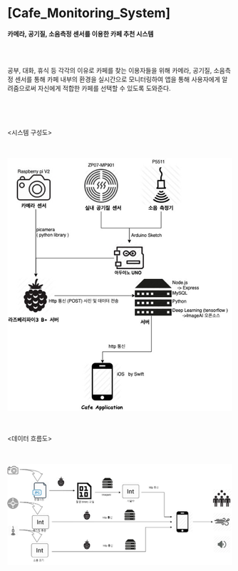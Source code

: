 # [Cafe_Monitoring_System]

<p><b>카메라, 공기질, 소음측정 센서를 이용한 카페 추천 시스템</b></p>
<br><br>

<p>공부, 대화, 휴식 등 각각의 이유로 카페를 찾는 이용자들을 위해 카메라, 공기질, 소음측정 센서를 통해 카페 내부의 환경을 실시간으로 모니터링하여 앱을 통해 사용자에게 알려줌으로써 자신에게 적합한 카페를 선택할 수 있도록 도와준다.</p>
<br><br><br>






<p><시스템 구성도></p>
<br><br>
<img src="/Image/Cafe_application_시스템구성도.jpg">
<br><br><br>



<p><데이터 흐름도></p>
<br><br>
<img src="/Image/data_flowchart.jpg">

